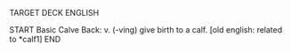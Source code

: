 TARGET DECK
ENGLISH

START
Basic
Calve
Back: v. (-ving) give birth to a calf. [old english: related to *calf1]
END
